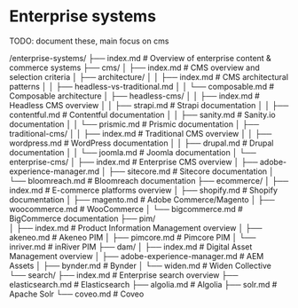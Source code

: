 # Enterprise systems

TODO: document these, main focus on cms

/enterprise-systems/
├── index.md # Overview of enterprise content & commerce systems
├── cms/
│ ├── index.md # CMS overview and selection criteria
│ ├── architecture/
│ │ ├── index.md # CMS architectural patterns
│ │ ├── headless-vs-traditional.md
│ │ └── composable.md # Composable architecture
│ ├── headless-cms/
│ │ ├── index.md # Headless CMS overview
│ │ ├── strapi.md # Strapi documentation
│ │ ├── contentful.md # Contentful documentation
│ │ ├── sanity.md # Sanity.io documentation
│ │ └── prismic.md # Prismic documentation
│ ├── traditional-cms/
│ │ ├── index.md # Traditional CMS overview
│ │ ├── wordpress.md # WordPress documentation
│ │ ├── drupal.md # Drupal documentation
│ │ └── joomla.md # Joomla documentation
│ └── enterprise-cms/
│ ├── index.md # Enterprise CMS overview
│ ├── adobe-experience-manager.md
│ ├── sitecore.md # Sitecore documentation
│ └── bloomreach.md # Bloomreach documentation
├── ecommerce/
│ ├── index.md # E-commerce platforms overview
│ ├── shopify.md # Shopify documentation
│ ├── magento.md # Adobe Commerce/Magento
│ ├── woocommerce.md # WooCommerce
│ └── bigcommerce.md # BigCommerce documentation
├── pim/  
│ ├── index.md # Product Information Management overview
│ ├── akeneo.md # Akeneo PIM
│ ├── pimcore.md # Pimcore PIM
│ └── inriver.md # inRiver PIM
├── dam/
│ ├── index.md # Digital Asset Management overview
│ ├── adobe-experience-manager.md # AEM Assets
│ ├── bynder.md # Bynder
│ └── widen.md # Widen Collective
└── search/
├── index.md # Enterprise search overview
├── elasticsearch.md # Elasticsearch
├── algolia.md # Algolia
├── solr.md # Apache Solr
└── coveo.md # Coveo
